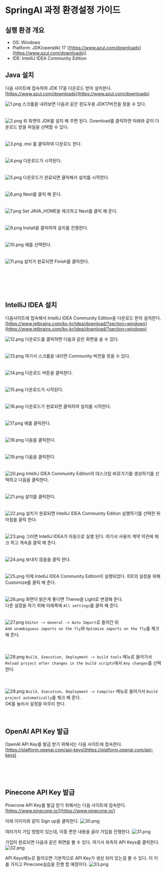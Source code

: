 # SpringAI 과정 환경설정 가이드

## 실행 환경 개요
- OS: Windows
- Platform: JDK(openjdk) 17 ([https://www.azul.com/downloads](https://www.azul.com/downloads))
- IDE: IntelliJ IDEA Community Edition


## Java 설치
다음 사이트에 접속하여 JDK 17을 다운로드 받아 설치한다.
[https://www.azul.com/downloads](https://www.azul.com/downloads)

![1.png](img%2F00%2F1.png)
스크롤을 내려보면 다음과 같은 윈도우용 JDK17버전을 찾을 수 있다.
<br><br><br>
![2.png](img%2F00%2F2.png)
위 화면의 JDK를 설치 해 주면 된다. Download를 클릭하면 아래와 같이 다운로드 받을 파일을 선택할 수 있다.
<br><br><br>
![3.png](img%2F00%2F3.png)
.msi 를 클릭하여 다운로드 한다.
<br><br><br>
![4.png](img%2F00%2F4.png)
다운로드가 시작된다.
<br><br><br>
![5.png](img%2F00%2F5.png)
다운로드가 완료되면 클릭해서 설치를 시작한다.
<br><br><br>
![6.png](img%2F00%2F6.png)
Next를 클릭 해 준다.
<br><br><br>
![7.png](img%2F00%2F7.png)
Set JAVA_HOME을 체크하고 Next를 클릭 해 준다.
<br><br><br>
![9.png](img%2F00%2F9.png)
Install을 클릭하여 설치를 진행한다.
<br><br><br>
![10.png](img%2F00%2F10.png)
예를 선택한다. 
<br><br><br>
![11.png](img%2F00%2F11.png)
설치가 완료되면 Finish를 클릭한다.
<br><br><br>
<br><br><br>

## IntelliJ IDEA 설치
다음사이트에 접속해서 IntelliJ IDEA Community Edition을 다운로드 받아 설치한다. 
[https://www.jetbrains.com/ko-kr/idea/download/?section=windows](https://www.jetbrains.com/ko-kr/idea/download/?section=windows)

![12.png](img%2F00%2F12.png)
다운로드를 클릭하면 다음과 같은 화면을 솔 수 있다.
<br><br><br>
![13.png](img%2F00%2F13.png)
여기서 스크롤을 내리면 Community 버전을 찾을 수 있다.
<br><br><br>
![14.png](img%2F00%2F14.png)
다운로드 버튼을 클릭한다.
<br><br><br>
![15.png](img%2F00%2F15.png)
다운로드가 시작된다.
<br><br><br>
![16.png](img%2F00%2F16.png)
다운로드가 완료되면 클릭하여 설치를 시작한다.
<br><br><br>
![17.png](img%2F00%2F17.png)
예를 클릭한다. 
<br><br><br>
![18.png](img%2F00%2F18.png)
다음을 클릭한다. 
<br><br><br>
![19.png](img%2F00%2F19.png)
다음을 클릭한다. 
<br><br><br>
![20.png](img%2F00%2F20.png)
IntelliJ IDEA Community Edition의 데스크탑 바로가기를 생성하기를 선택하고 다음을 클릭한다. 
<br><br><br>
![21.png](img%2F00%2F21.png)
설치를 클릭한다.
<br><br><br>
![22.png](img%2F00%2F22.png)
설치가 완료되면 IntelliJ IDEA Community Edition 실행하기를 선택한 뒤 마침을 클릭 한다.
<br><br><br>
![23.png](img%2F00%2F23.png)
그러면 IntelliJ IDEA가 자동으로 실행 된다. 여기서 사용자 계약 약관에 체크 하고 계속을 클릭 해 준다. 
<br><br><br>
![24.png](img%2F00%2F24.png)
보내지 않음을 클릭 한다. 
<br><br><br>
![25.png](img%2F00%2F25.png)
이제 IntelliJ IDEA Community Edition이 실행되었다. 
IDE의 설정을 위해 Customize를 클릭 해 준다. 
<br><br><br>
![26.png](img%2F00%2F26.png)
화면이 밝은게 좋다면 Theme을 Light로 변경해 준다.<br>
다른 설정을 하기 위해 아래쪽에 `All settings`를 클릭 해 준다.
<br><br><br>
![27.png](img%2F00%2F27.png)
`Editor -> General -> Auto Import`로 들어간 뒤 <br>
`Add unambiguous imports on the fly`와 `Optimize imports on the fly`를 체크 해 준다. <br>
<br><br><br>
![28.png](img%2F00%2F28.png)
`Build, Execution, Deployment -> build tools` 메뉴로 들어가서 `Reload project after changes in the build scripts`에서 `Any changes`를 선택한다. <br>
<br><br><br>
![29.png](img%2F00%2F29.png)
`Build, Execution, Deployment -> Compiler` 메뉴로 들어가서 `Build project automatically`를 체크 해 준다. <br>
OK를 눌러서 설정을 마무리 한다. 
<br><br><br>



## OpenAI API Key 발급
OpenAI API Key를 발급 받기 위해서는 다음 사이트에 접속한다.<br>
[https://platform.openai.com/api-keys](https://platform.openai.com/api-keys)



<br><br><br>

## Pinecone API Key 발급
Pinecone API Key를 발급 받기 위해서는 다음 사이트에 접속한다.<br>
[https://www.pinecone.io/](https://www.pinecone.io/)

아래 이미지와 같이 Sign up을 클릭한다.
![30.png](img%2F00%2F30.png)

여러가지 가입 방법이 있는데, 이중 편한 내용을 골라 가입을 진행한다.
![31.png](img%2F00%2F31.png)


가입이 완료되면 다음과 같은 화면을 볼 수 있다. 여기서 좌측의 API Keys를 클릭한다.
![32.png](img%2F00%2F32.png)

API Keys메뉴로 들어오면 기본적으로 API Key가 생성 되어 있는걸 볼 수 있다. 
이 키를 가지고 Pinecone실습을 진행 할 예정이다.
![33.png](img%2F00%2F33.png)
